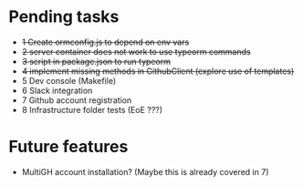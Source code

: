# Pending tasks
- ~~1 Create ormconfig.js to depend on env vars~~
- ~~2 server container does not work to use typeorm commands~~
- ~~3 script in package.json to run typeorm~~
- ~~4 implement missing methods in GithubClient (explore use of templates)~~
- 5 Dev console (Makefile)
- 6 Slack integration
- 7 Github account registration
- 8 Infrastructure folder tests (EoE ???)

# Future features
- MultiGH account installation? (Maybe this is already covered in 7)